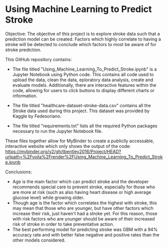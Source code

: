 # Using Machine Learning to Predict Stroke

Objective:
The objective of this project is to explore stroke data such that a prediction model can be created. Factors which highly correlate to having a stroke will be detected to conclude which factors to most be aware of for stroke prediction. 


This GitHub repository contains:
 - The file titled "Using_Machine_Learning_To_Predict_Stroke.ipynb" is a Jupyter Notebook using Python code. This contains all code used to upload the data, clean the data, eploratory data analysis, create and evaluate models. Additionally, there are interactive features within the code, allowing for users to click buttons to display different charts or information. 

 - The file titled "healthcare-dataset-stroke-data.csv" contains all the Stroke data used during this project. This dataset was provided by Kaggle by Fedesoriano. 

 - The file titled "requirements.txt" lists all the required Python packages necessary to run the Jupyter Notebook file. 

These files together allow for MyBinder to create a publiclly accessable, interactive website which only shows the output of the code: https://mybinder.org/v2/gh/tbentley2016/Project/HEAD?urlpath=%2Fvoila%2Frender%2FUsing_Machine_Learning_To_Predict_Stroke.ipynb  

Conclusions:
- Age is the main factor which can predict stroke and the developer recommends special care to prevent stroke, especially for those who are more at risk (such as also having heart disease or high average glucose level) while growing older. 
- Though age is the factor which correlates the highest with stroke, this may mean that those who are younger, but have other factors which increase their risk, just haven't had a stroke yet. For this reason, those with risk factors who are younger should be aware of their increased risk of stroke in order to take preventative action.
- The best performing model for predicting stroke was GBM with a 94% accuracy rate and with better false negative and positive rates than the other models considered.
